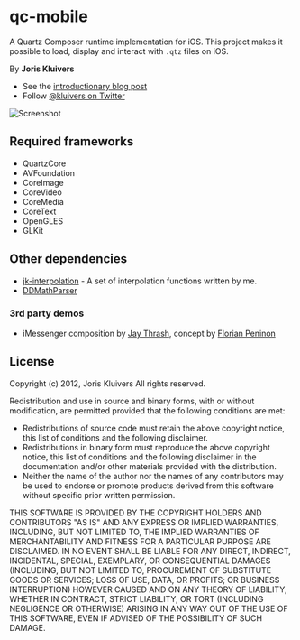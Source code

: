 # qc-mobile

A Quartz Composer runtime implementation for iOS. This project makes it possible to load, display and interact with `.qtz` files on iOS.

By **Joris Kluivers**

- See the [introductionary blog post](http://joris.kluivers.nl/blog/2013/06/04/quartz-composer-for-ios/)
- Follow [@kluivers on Twitter][twitter]

![Screenshot](Screenshot.png)

## Required frameworks

- QuartzCore
- AVFoundation
- CoreImage
- CoreVideo
- CoreMedia
- CoreText
- OpenGLES
- GLKit

## Other dependencies

- [jk-interpolation][interpolation] - A set of interpolation functions written by me.
- [DDMathParser][math-parser]

### 3rd party demos

- iMessenger composition by [Jay Thrash](http://twitter.com/jaythrash), concept by [Florian Peninon](http://dribbble.com/shots/1048781-iMessage-Concept)


## License

Copyright (c) 2012, Joris Kluivers
All rights reserved.

Redistribution and use in source and binary forms, with or without
modification, are permitted provided that the following conditions are met:

 - Redistributions of source code must retain the above copyright 
   notice, this list of conditions and the following disclaimer.
 - Redistributions in binary form must reproduce the above copyright
   notice, this list of conditions and the following disclaimer in the
   documentation and/or other materials provided with the distribution.
 - Neither the name of the author nor the
   names of any contributors may be used to endorse or promote products
   derived from this software without specific prior written permission.

THIS SOFTWARE IS PROVIDED BY THE COPYRIGHT HOLDERS AND CONTRIBUTORS "AS IS" AND
ANY EXPRESS OR IMPLIED WARRANTIES, INCLUDING, BUT NOT LIMITED TO, THE IMPLIED
WARRANTIES OF MERCHANTABILITY AND FITNESS FOR A PARTICULAR PURPOSE ARE
DISCLAIMED. IN NO EVENT SHALL <COPYRIGHT HOLDER> BE LIABLE FOR ANY
DIRECT, INDIRECT, INCIDENTAL, SPECIAL, EXEMPLARY, OR CONSEQUENTIAL DAMAGES
(INCLUDING, BUT NOT LIMITED TO, PROCUREMENT OF SUBSTITUTE GOODS OR SERVICES;
LOSS OF USE, DATA, OR PROFITS; OR BUSINESS INTERRUPTION) HOWEVER CAUSED AND
ON ANY THEORY OF LIABILITY, WHETHER IN CONTRACT, STRICT LIABILITY, OR TORT
(INCLUDING NEGLIGENCE OR OTHERWISE) ARISING IN ANY WAY OUT OF THE USE OF THIS
SOFTWARE, EVEN IF ADVISED OF THE POSSIBILITY OF SUCH DAMAGE.

[interpolation]: http://bitbucket.org/kluivers/jk-interpolation
[twitter]: http://twitter.com/kluivers
[math-parser]: http://funwithobjc.tumblr.com/post/6196535272/parsing-mathematical-expressions